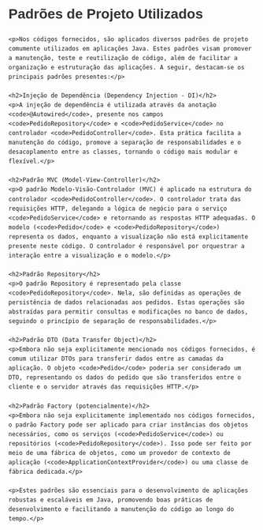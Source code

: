 <!DOCTYPE html>
<html lang="pt-br">
<head>
    <meta charset="UTF-8">
    <meta name="viewport" content="width=device-width, initial-scale=1.0">
    <title>Padrões de Projeto Utilizados</title>
    <style>
        body {
            font-family: Arial, sans-serif;
            line-height: 1.6;
            margin: 20px;
        }
        h1 {
            color: #333;
        }
        h2 {
            color: #666;
        }
        p {
            color: #444;
        }
    </style>
</head>
<body>
    <h1>Padrões de Projeto Utilizados</h1>

    <p>Nos códigos fornecidos, são aplicados diversos padrões de projeto comumente utilizados em aplicações Java. Estes padrões visam promover a manutenção, teste e reutilização de código, além de facilitar a organização e estruturação das aplicações. A seguir, destacam-se os principais padrões presentes:</p>

    <h2>Injeção de Dependência (Dependency Injection - DI)</h2>
    <p>A injeção de dependência é utilizada através da anotação <code>@Autowired</code>, presente nos campos <code>PedidoRepository</code> e <code>PedidoService</code> no controlador <code>PedidoController</code>. Esta prática facilita a manutenção do código, promove a separação de responsabilidades e o desacoplamento entre as classes, tornando o código mais modular e flexível.</p>

    <h2>Padrão MVC (Model-View-Controller)</h2>
    <p>O padrão Modelo-Visão-Controlador (MVC) é aplicado na estrutura do controlador <code>PedidoController</code>. O controlador trata das requisições HTTP, delegando a lógica de negócio para o serviço <code>PedidoService</code> e retornando as respostas HTTP adequadas. O modelo (<code>Pedido</code> e <code>PedidoRepository</code>) representa os dados, enquanto a visualização não está explicitamente presente neste código. O controlador é responsável por orquestrar a interação entre a visualização e o modelo.</p>

    <h2>Padrão Repository</h2>
    <p>O padrão Repository é representado pela classe <code>PedidoRepository</code>. Nela, são definidas as operações de persistência de dados relacionadas aos pedidos. Estas operações são abstraídas para permitir consultas e modificações no banco de dados, seguindo o princípio de separação de responsabilidades.</p>

    <h2>Padrão DTO (Data Transfer Object)</h2>
    <p>Embora não seja explicitamente mencionado nos códigos fornecidos, é comum utilizar DTOs para transferir dados entre as camadas da aplicação. O objeto <code>Pedido</code> poderia ser considerado um DTO, representando os dados do pedido que são transferidos entre o cliente e o servidor através das requisições HTTP.</p>

    <h2>Padrão Factory (potencialmente)</h2>
    <p>Embora não seja explicitamente implementado nos códigos fornecidos, o padrão Factory pode ser aplicado para criar instâncias dos objetos necessários, como os serviços (<code>PedidoService</code>) ou repositórios (<code>PedidoRepository</code>). Isso pode ser feito por meio de uma fábrica de objetos, como um provedor de contexto de aplicação (<code>ApplicationContextProvider</code>) ou uma classe de fábrica dedicada.</p>

    <p>Estes padrões são essenciais para o desenvolvimento de aplicações robustas e escaláveis em Java, promovendo boas práticas de desenvolvimento e facilitando a manutenção do código ao longo do tempo.</p>
</body>
</html>

